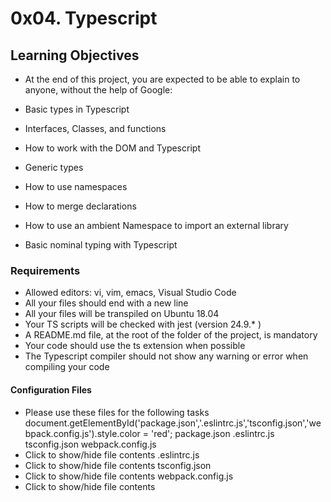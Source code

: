 # 0x04. Typescript

## Learning Objectives
* At the end of this project, you are expected to be able to explain to anyone, without the help of Google:

* Basic types in Typescript
* Interfaces, Classes, and functions
* How to work with the DOM and Typescript
* Generic types
* How to use namespaces
* How to merge declarations
* How to use an ambient Namespace to import an external library
* Basic nominal typing with Typescript

### Requirements
* Allowed editors: vi, vim, emacs, Visual Studio Code
* All your files should end with a new line
* All your files will be transpiled on Ubuntu 18.04
* Your TS scripts will be checked with jest (version 24.9.* )
* A README.md file, at the root of the folder of the project, is mandatory
* Your code should use the ts extension when possible
* The Typescript compiler should not show any warning or error when compiling your code

#### Configuration Files
* Please use these files for the following tasks
document.getElementById('package.json','.eslintrc.js','tsconfig.json','webpack.config.js').style.color = 'red';
package.json .eslintrc.js tsconfig.json webpack.config.js
* Click to show/hide file contents
.eslintrc.js
* Click to show/hide file contents
tsconfig.json
* Click to show/hide file contents
webpack.config.js
* Click to show/hide file contents
